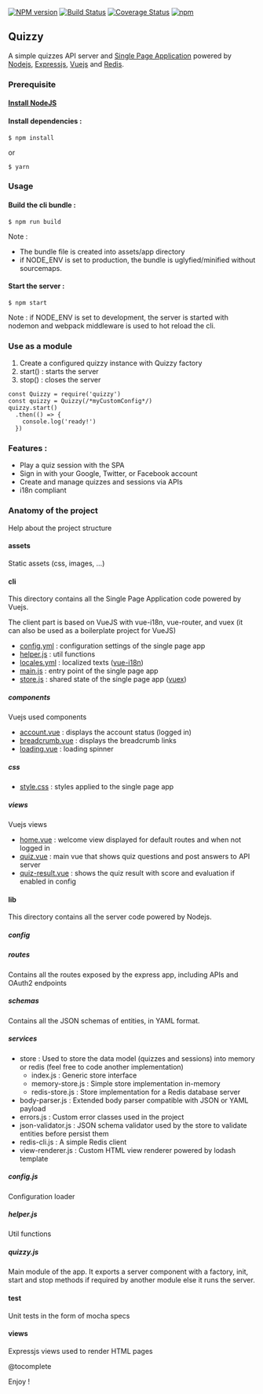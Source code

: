 [![NPM version](https://badge.fury.io/js/quizzy.svg)](http://badge.fury.io/js/quizzy)
[![Build Status](https://travis-ci.org/openhoat/quizzy.png?branch=master)](https://travis-ci.org/openhoat/quizzy)
[![Coverage Status](https://coveralls.io/repos/github/openhoat/quizzy/badge.svg?branch=master)](https://coveralls.io/github/openhoat/quizzy?branch=master)
[![npm](https://img.shields.io/npm/l/express.svg?style=flat-square)]()

## Quizzy

A simple quizzes API server and [Single Page Application](https://en.wikipedia.org/wiki/Single-page_application) powered by [Nodejs](https://nodejs.org/en/), [Expressjs](http://expressjs.com/), [Vuejs](https://vuejs.org/) and [Redis](https://redis.io/).

### Prerequisite

#### [Install NodeJS](https://nodejs.org/en/download/package-manager/)

#### Install dependencies :

```
$ npm install
```

or

```
$ yarn
```

### Usage

#### Build the cli bundle :

```
$ npm run build
```

Note :
- The bundle file is created into assets/app directory
- if NODE_ENV is set to production, the bundle is uglyfied/minified without sourcemaps.

#### Start the server :

```
$ npm start
```

Note : if NODE_ENV is set to development, the server is started with nodemon and webpack middleware is used to hot reload the cli.

### Use as a module

1. Create a configured quizzy instance with Quizzy factory
2. start() : starts the server
3. stop() : closes the server

```
const Quizzy = require('quizzy')
const quizzy = Quizzy(/*myCustomConfig*/)
quizzy.start()
  .then(() => {
    console.log('ready!')
  })
```

### Features :

- Play a quiz session with the SPA
- Sign in with your Google, Twitter, or Facebook account
- Create and manage quizzes and sessions via APIs
- i18n compliant

### Anatomy of the project

Help about the project structure
 
#### assets

Static assets (css, images, ...)

#### cli

This directory contains all the Single Page Application code powered by Vuejs.

The client part is based on VueJS with vue-i18n, vue-router, and vuex (it can also be used as a boilerplate project for VueJS)

- [config.yml](cli/config.yml) : configuration settings of the single page app
- [helper.js](cli/helper.js) : util functions
- [locales.yml](cli/locales.yml) : localized texts ([vue-i18n](https://www.npmjs.com/package/vue-i18n))
- [main.js](cli/main.js) : entry point of the single page app
- [store.js](cli/store.js) : shared state of the single page app ([vuex](https://www.npmjs.com/package/vuex))

##### components

Vuejs used components

- [account.vue](cli/components/account.vue) : displays the account status (logged in)
- [breadcrumb.vue](cli/components/breadcrumb.vue) : displays the breadcrumb links
- [loading.vue](cli/components/loading.vue) : loading spinner

##### css

- [style.css](cli/css/style.css) : styles applied to the single page app

##### views

Vuejs views

- [home.vue](cli/views/home.vue) : welcome view displayed for default routes and when not logged in
- [quiz.vue](cli/views/quiz.vue) : main vue that shows quiz questions and post answers to API server
- [quiz-result.vue](cli/views/quiz-result.vue) : shows the quiz result with score and evaluation if enabled in config 

#### lib

This directory contains all the server code powered by Nodejs.

##### config

##### routes

Contains all the routes exposed by the express app, including APIs and OAuth2 endpoints

##### schemas

Contains all the JSON schemas of entities, in YAML format.

##### services

- store : Used to store the data model (quizzes and sessions) into memory or redis (feel free to code another implementation)
    - index.js : Generic store interface
    - memory-store.js : Simple store implementation in-memory
    - redis-store.js : Store implementation for a Redis database server
- body-parser.js : Extended body parser compatible with JSON or YAML payload
- errors.js : Custom error classes used in the project
- json-validator.js : JSON schema validator used by the store to validate entities before persist them
- redis-cli.js : A simple Redis client
- view-renderer.js : Custom HTML view renderer powered by lodash template

##### config.js

Configuration loader

##### helper.js

Util functions

##### quizzy.js

Main module of the app. It exports a server component with a factory, init, start and stop methods if required by another module else it runs the server.

#### test

Unit tests in the form of mocha specs

#### views

Expressjs views used to render HTML pages

@tocomplete

Enjoy !
